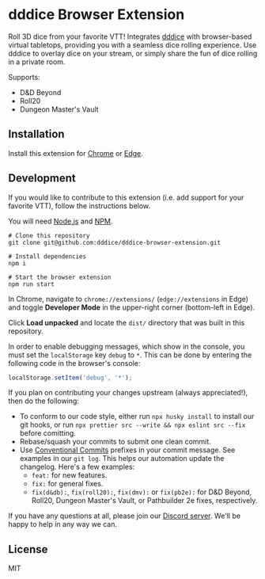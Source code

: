 # dddice Browser Extension

Roll 3D dice from your favorite VTT! Integrates [dddice](https://dddice.com) with browser-based virtual tabletops,
providing you with a seamless dice rolling experience. Use dddice to overlay dice on your stream, or simply share the fun
of dice rolling in a private room.

Supports:

* D&D Beyond
* Roll20
* Dungeon Master's Vault


## Installation

Install this extension for [Chrome](https://chrome.google.com/webstore/detail/dddice/npmficphbhbhebhjfekjopgkpojjcfem) or
[Edge](https://microsoftedge.microsoft.com/addons/detail/dddice/lphfbgpflpoenhfbffkmpjpepmcpcnnj).

## Development

If you would like to contribute to this extension (i.e. add support for your favorite VTT), follow the instructions
below.

You will need [Node.js](https://nodejs.org/en/) and [NPM](https://www.npmjs.com/).

``` shell
# Clone this repository
git clone git@github.com:dddice/dddice-browser-extension.git

# Install dependencies
npm i

# Start the browser extension
npm run start
```

In Chrome, navigate to `chrome://extensions/` (`edge://extensions` in Edge) and toggle **Developer Mode** in the
upper-right corner (bottom-left in Edge).

Click **Load unpacked** and locate the `dist/` directory that was built in this repository.

In order to enable debugging messages, which show in the console, you must set the `localStorage` key `debug` to `*`. This
can be done by entering the following code in the browser's console:

```javascript
localStorage.setItem('debug', '*');
```

If you plan on contributing your changes upstream (always appreciated!), then do the following:

* To conform to our code style, either run `npx husky install` to install our git hooks, or run
  `npx prettier src --write && npx eslint src --fix` before comitting.
* Rebase/squash your commits to submit one clean commit.
* Use [Conventional Commits](https://www.conventionalcommits.org/en/v1.0.0/) prefixes in your commit message. See
  examples in our `git log`. This helps our automation update the changelog. Here's a few examples:
  * `feat:` for new features.
  * `fix:` for general fixes.
  * `fix(d&db):`, `fix(roll20):`, `fix(dmv):` or `fix(pb2e):` for D&D Beyond, Roll20, Dungeon Master's Vault, or
     Pathbuilder 2e fixes, respectively.

If you have any questions at all, please join our [Discord server](https://discord.gg/VzHq5TfAr6). We'll be happy to help
in any way we can.

## License

MIT
